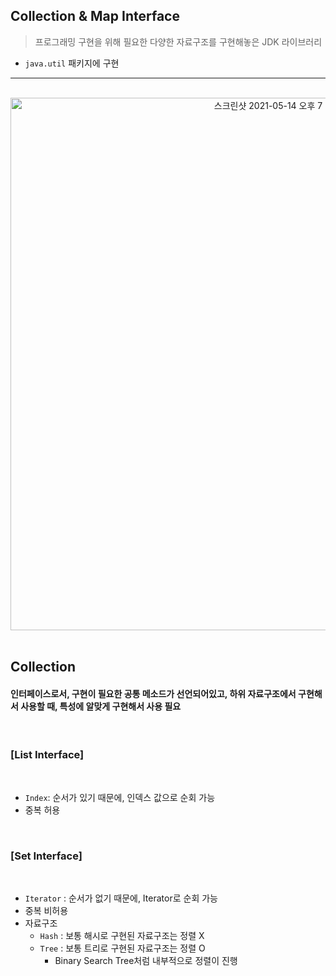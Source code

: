 ## Collection & Map Interface
> 프로그래밍 구현을 위해 필요한 다양한 자료구조를 구현해놓은 JDK 라이브러리
* ```java.util``` 패키지에 구현 

<hr>
<br>


<div align="center">
  <img width="852" alt="스크린샷 2021-05-14 오후 7 44 58" src="https://user-images.githubusercontent.com/37537227/118260176-f031a900-b4ec-11eb-879b-6e6a014fa582.png">
</div>

<br>

## Collection

#### 인터페이스로서, 구현이 필요한 공통 메소드가 선언되어있고, 하위 자료구조에서 구현해서 사용할 때, 특성에 알맞게 구현해서 사용 필요

<br>

### [List Interface]

<br>

* ```Index```: 순서가 있기 때문에, 인덱스 값으로 순회 가능
* 중복 허용

<br>

### [Set Interface]

<div align="center">
  
</div>

<br>

* ```Iterator``` : 순서가 없기 때문에, Iterator로 순회 가능
* 중복 비허용
* 자료구조
  * ```Hash``` : 보통 해시로 구현된 자료구조는 정렬 X
  * ```Tree``` : 보통 트리로 구현된 자료구조는 정렬 O 
    * Binary Search Tree처럼 내부적으로 정렬이 진행
